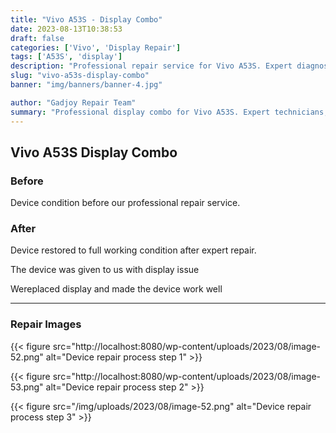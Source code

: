 ```yaml
---
title: "Vivo A53S - Display Combo"
date: 2023-08-13T10:38:53
draft: false
categories: ['Vivo', 'Display Repair']
tags: ['A53S', 'display']
description: "Professional repair service for Vivo A53S. Expert diagnosis and quality repairs in Bangalore."
slug: "vivo-a53s-display-combo"
banner: "img/banners/banner-4.jpg"

author: "Gadjoy Repair Team"
summary: "Professional display combo for Vivo A53S. Expert technicians, quality parts, warranty included."
---
```


## Vivo A53S Display Combo

### Before

Device condition before our professional repair service.

### After

Device restored to full working condition after expert repair.

The device was given to us with display issue

Wereplaced display and made the device work well

---

### Repair Images

{{< figure src="http://localhost:8080/wp-content/uploads/2023/08/image-52.png" alt="Device repair process step 1" >}}

{{< figure src="http://localhost:8080/wp-content/uploads/2023/08/image-53.png" alt="Device repair process step 2" >}}

{{< figure src="/img/uploads/2023/08/image-52.png" alt="Device repair process step 3" >}}


